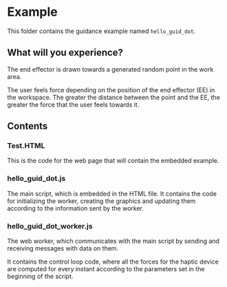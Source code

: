 # Example

This folder contains the guidance example named `hello_guid_dot`.

## What will you experience?

The end effector is drawn towards a generated random point in the work area.

The user feels force depending on the position of the end effector (EE) in the workspace. The greater the distance between the point and the EE, the greater the force that the user feels towards it.

## Contents

### Test.HTML

This is the code for the web page that will contain the embedded example.

### hello_guid_dot.js

The main script, which is embedded in the HTML file. It contains the code for initializing the worker, creating the graphics and updating them according to the information sent by the worker.

### hello_guid_dot_worker.js

The web worker, which communicates with the main script by sending and receiving messages with data on them.

It contains the control loop code, where all the forces for the haptic device are computed for every instant according to the parameters set in the beginning of the script.
